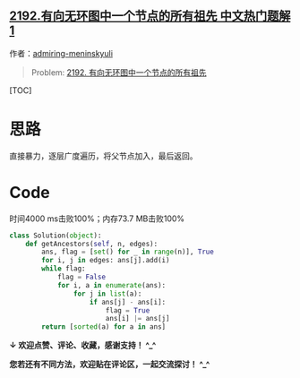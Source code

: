 ## [2192.有向无环图中一个节点的所有祖先 中文热门题解1](https://leetcode.cn/problems/all-ancestors-of-a-node-in-a-directed-acyclic-graph/solutions/100000/bao-li-yan-du-bian-li-pythonshuang-bai-2-6vg3)

作者：[admiring-meninskyuli](https://leetcode.cn/u/admiring-meninskyuli)
> Problem: [2192. 有向无环图中一个节点的所有祖先](https://leetcode.cn/problems/all-ancestors-of-a-node-in-a-directed-acyclic-graph/description/)

[TOC]

# 思路

直接暴力，逐层广度遍历，将父节点加入，最后返回。

# Code

时间4000 ms击败100%；内存73.7 MB击败100%

```Python []
class Solution(object):
    def getAncestors(self, n, edges):
        ans, flag = [set() for _ in range(n)], True
        for i, j in edges: ans[j].add(i)
        while flag:
            flag = False
            for i, a in enumerate(ans):
                for j in list(a):
                    if ans[j] - ans[i]:
                        flag = True
                        ans[i] |= ans[j]
        return [sorted(a) for a in ans]        
```

**↓ 欢迎点赞、评论、收藏，感谢支持！ ^_^**

**您若还有不同方法，欢迎贴在评论区，一起交流探讨！ ^_^**